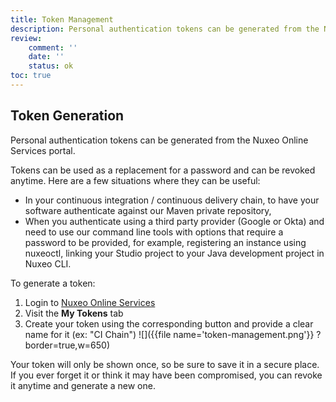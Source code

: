 ```yaml
---
title: Token Management
description: Personal authentication tokens can be generated from the Nuxeo Online Services portal.
review:
    comment: ''
    date: ''
    status: ok
toc: true
---
```


## Token Generation
Personal authentication tokens can be generated from the Nuxeo Online Services portal.

Tokens can be used as a replacement for a password and can be revoked anytime. Here are a few situations where they can be useful:
- In your continuous integration / continuous delivery chain, to have your software authenticate against our Maven private repository,
- When you authenticate using a third party provider (Google or Okta) and need to use our command line tools with options that require a password to be provided, for example, registering an instance using nuxeoctl, linking your Studio project to your Java development project in Nuxeo CLI.

To generate a token:
1. Login to [Nuxeo Online Services](https://connect.nuxeo.com)
1. Visit the **My Tokens** tab
1. Create your token using the corresponding button and provide a clear name for it (ex: "CI Chain")
![]({{file name='token-management.png'}} ?border=true,w=650)

Your token will only be shown once, so be sure to save it in a secure place. If you ever forget it or think it may have been compromised, you can revoke it anytime and generate a new one.
